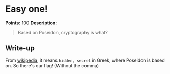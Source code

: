 # Easy one!

**Points:** 100
**Description:**

> Based on Poseidon, cryptography is what?

## Write-up

From [wikipedia](https://en.wikipedia.org/wiki/Cryptography), it means `hidden, secret` in Greek, where Poseidon is based on. So there's our flag! (Without the comma)

